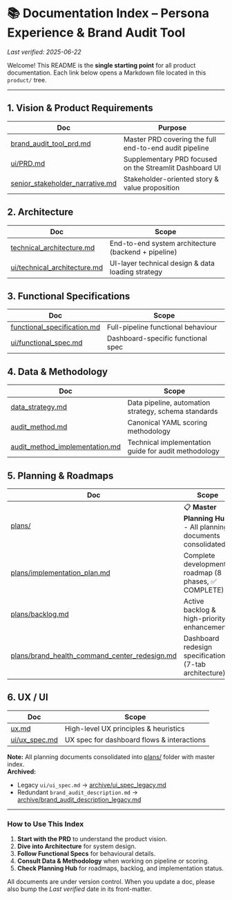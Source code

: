 # 📚 Documentation Index – Persona Experience & Brand Audit Tool

_Last verified: 2025-06-22_

Welcome! This README is the **single starting point** for all product documentation. Each link below opens a Markdown file located in this `product/` tree.

---

## 1. Vision & Product Requirements

| Doc                                                                | Purpose                                                 |
| ------------------------------------------------------------------ | ------------------------------------------------------- |
| [brand_audit_tool_prd.md](brand_audit_tool_prd.md)                 | Master PRD covering the full end-to-end audit pipeline  |
| [ui/PRD.md](ui/PRD.md)                                             | Supplementary PRD focused on the Streamlit Dashboard UI |
| [senior_stakeholder_narrative.md](senior_stakeholder_narrative.md) | Stakeholder-oriented story & value proposition          |

## 2. Architecture

| Doc                                                          | Scope                                               |
| ------------------------------------------------------------ | --------------------------------------------------- |
| [technical_architecture.md](technical_architecture.md)       | End-to-end system architecture (backend + pipeline) |
| [ui/technical_architecture.md](ui/technical_architecture.md) | UI-layer technical design & data loading strategy   |

## 3. Functional Specifications

| Doc                                                        | Scope                              |
| ---------------------------------------------------------- | ---------------------------------- |
| [functional_specification.md](functional_specification.md) | Full-pipeline functional behaviour |
| [ui/functional_spec.md](ui/functional_spec.md)             | Dashboard-specific functional spec |

## 4. Data & Methodology

| Doc                                                              | Scope                                                |
| ---------------------------------------------------------------- | ---------------------------------------------------- |
| [data_strategy.md](data_strategy.md)                             | Data pipeline, automation strategy, schema standards |
| [audit_method.md](audit_method.md)                               | Canonical YAML scoring methodology                   |
| [audit_method_implementation.md](audit_method_implementation.md) | Technical implementation guide for audit methodology |

## 5. Planning & Roadmaps

| Doc                                                                                            | Scope                                                            |
| ---------------------------------------------------------------------------------------------- | ---------------------------------------------------------------- |
| [plans/](plans/)                                                                               | 📋 **Master Planning Hub** - All planning documents consolidated |
| [plans/implementation_plan.md](plans/implementation_plan.md)                                   | Complete development roadmap (8 phases, ✅ COMPLETE)             |
| [plans/backlog.md](plans/backlog.md)                                                           | Active backlog & high-priority enhancements                      |
| [plans/brand_health_command_center_redesign.md](plans/brand_health_command_center_redesign.md) | Dashboard redesign specification (7-tab architecture)            |

## 6. UX / UI

| Doc                            | Scope                                      |
| ------------------------------ | ------------------------------------------ |
| [ux.md](ux.md)                 | High-level UX principles & heuristics      |
| [ui/ux_spec.md](ui/ux_spec.md) | UX spec for dashboard flows & interactions |

**Note:** All planning documents consolidated into [plans/](plans/) folder with master index.  
**Archived:**

- Legacy `ui/ui_spec.md` → [archive/ui_spec_legacy.md](archive/ui_spec_legacy.md)
- Redundant `brand_audit_description.md` → [archive/brand_audit_description_legacy.md](archive/brand_audit_description_legacy.md)

---

### How to Use This Index

1. **Start with the PRD** to understand the product vision.
2. **Dive into Architecture** for system design.
3. **Follow Functional Specs** for behavioural details.
4. **Consult Data & Methodology** when working on pipeline or scoring.
5. **Check Planning Hub** for roadmaps, backlog, and implementation status.

All documents are under version control. When you update a doc, please also bump the _Last verified_ date in its front-matter.
